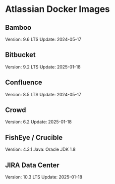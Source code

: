 # Atlassian Docker Images

## Bamboo

Version: 9.6 LTS
Update: 2024-05-17

## Bitbucket

Version: 9.2 LTS
Update: 2025-01-18

## Confluence

Version: 8.5 LTS
Update: 2024-05-17

## Crowd

Version: 6.2
Update: 2025-01-18

## FishEye / Crucible

Version: 4.3.1
Java: Oracle JDK 1.8

## JIRA Data Center

Version: 10.3 LTS
Update: 2025-01-18

